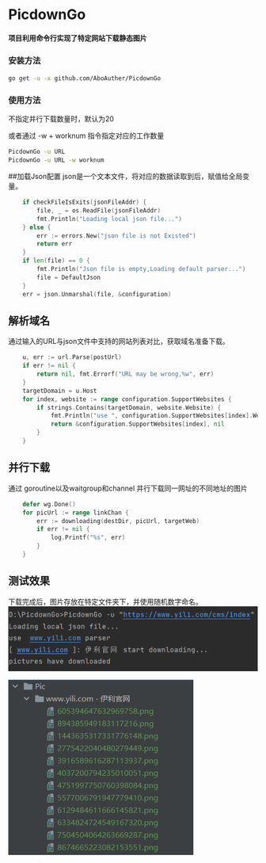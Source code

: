 # PicdownGo

#### 项目利用命令行实现了特定网站下载静态图片

### 安装方法
```bash
go get -u -x github.com/AboAuther/PicdownGo
```

### 使用方法
不指定并行下载数量时，默认为20

或者通过 -w + worknum 指令指定对应的工作数量
```bash
PicdownGo -u URL
PicdownGo -u URL -w worknum
```

##加载Json配置
json是一个文本文件，将对应的数据读取到后，赋值给全局变量。
```go
    if checkFileIsExits(jsonFileAddr) {
        file, _ = os.ReadFile(jsonFileAddr)
        fmt.Println("Loading local json file...")
    } else {
        err := errors.New("json file is not Existed")
        return err
    }
    if len(file) == 0 {
        fmt.Println("Json file is empty,Loading default parser...")
        file = DefaultJson
    }
    err = json.Unmarshal(file, &configuration)
```
## 解析域名
通过输入的URL与json文件中支持的网站列表对比，获取域名准备下载。
```go
    u, err := url.Parse(postUrl)
    if err != nil {
        return nil, fmt.Errorf("URL may be wrong,%w", err)
    }
    targetDomain = u.Host
    for index, website := range configuration.SupportWebsites {
        if strings.Contains(targetDomain, website.Website) {
            fmt.Println("use ", configuration.SupportWebsites[index].Website, "parser")
            return &configuration.SupportWebsites[index], nil
        }
    }
```
## 并行下载
通过 goroutine以及waitgroup和channel 并行下载同一网址的不同地址的图片
```go
    defer wg.Done()
    for picUrl := range linkChan {
        err := downloading(destDir, picUrl, targetWeb)
        if err != nil {
            log.Printf("%s", err)
        }
    }
```
## 测试效果
下载完成后，图片存放在特定文件夹下，并使用随机数字命名。
![img.png](testdata/testrun.png)

![img_1.png](testdata/testpicdic.png)